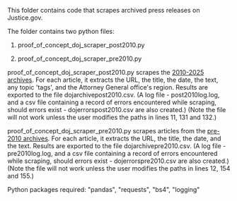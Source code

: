 ﻿This folder contains code that scrapes archived press releases on Justice.gov.

The folder contains two python files:

1) proof_of_concept_doj_scraper_post2010.py

2) proof_of_concept_doj_scraper_pre2010.py

proof_of_concept_doj_scraper_post2010.py scrapes the [2010-2025 archives](https://www.justice.gov/archives/press-releases-archive). For each article, it extracts the URL, the title, the date, the text, any topic 'tags', and the Attorney General office's region. Results are exported to the file dojarchivepost2010.csv. (A log file - post2010log.log, and a csv file containing a record of errors encountered while scraping, should errors exist - dojerrorspost2010.csv are also created.)
(Note the file will not work unless the user modifies the paths in lines 11, 131 and 132.) 

proof_of_concept_doj_scraper_pre2010.py scrapes articles from the [pre-2010 archives](https://www.justice.gov/archives/justice-news-archive). For each article, it extracts the URL, the title, the date, and the text. Results are exported to the file dojarchivepre2010.csv. (A log file - pre2010log.log, and a csv file containing a record of errors encountered while scraping, should errors exist - dojerrorspre2010.csv are also created.)
(Note the file will not work unless the user modifies the paths in lines 12, 154 and 155.)

Python packages required:
"pandas",
"requests",
"bs4",
"logging"

